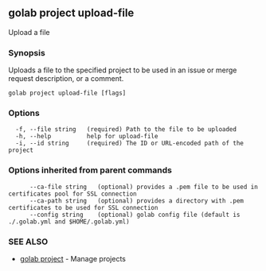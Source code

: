 ## golab project upload-file

Upload a file

### Synopsis


Uploads a file to the specified project to be used in an issue or merge request description, or a comment.

```
golab project upload-file [flags]
```

### Options

```
  -f, --file string   (required) Path to the file to be uploaded
  -h, --help          help for upload-file
  -i, --id string     (required) The ID or URL-encoded path of the project
```

### Options inherited from parent commands

```
      --ca-file string   (optional) provides a .pem file to be used in certificates pool for SSL connection
      --ca-path string   (optional) provides a directory with .pem certificates to be used for SSL connection
      --config string    (optional) golab config file (default is ./.golab.yml and $HOME/.golab.yml)
```

### SEE ALSO
* [golab project](golab_project.md)	 - Manage projects

